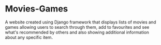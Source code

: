 # Movies-Games
A website created using Django framework that displays lists of movies and games allowing users to search through them, add to favourites and see what's recommended by others and also showing additional information about any specific item.
